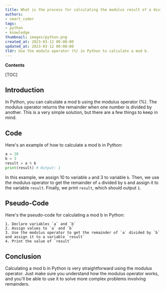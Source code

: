 ```yaml
---
title: What is the process for calculating the modulus result of a divided by b using python?
authors:
- smart_coder
tags:
- python
- knowledge
thumbnail: images/python.png
created_at: 2023-03-12 00:00:00
updated_at: 2023-03-12 00:00:00
tldr: Use the modulo operator (%) in Python to calculate a mod b.
---
```


**Contents**

[TOC]

## Introduction
In Python, you can calculate a mod b using the modulus operator (%). The modulus operator returns the remainder when one number is divided by another. This is a very simple solution, but there are a few things to keep in mind.

## Code
Here's an example of how to calculate a mod b in Python:

``` python
a = 10
b = 3
result = a % b
print(result) # Output: 1
```

In this example, we assign 10 to variable `a` and 3 to variable `b`. Then, we use the modulus operator to get the remainder of `a` divided by `b` and assign it to the variable `result`. Finally, we print `result`, which should output `1`.

## Pseudo-Code
Here's the pseudo-code for calculating a mod b in Python:

```
1. Declare variables `a` and `b`
2. Assign values to `a` and `b`
3. Use the modulus operator to get the remainder of `a` divided by `b` and assign it to a variable `result`
4. Print the value of `result`
```

## Conclusion
Calculating a mod b in Python is very straightforward using the modulus operator. Just make sure you understand how the modulus operator works, and you'll be able to use it to solve more complex problems involving remainders.
